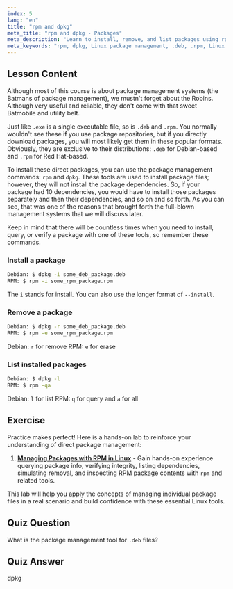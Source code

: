 ```yaml
---
index: 5
lang: "en"
title: "rpm and dpkg"
meta_title: "rpm and dpkg - Packages"
meta_description: "Learn to install, remove, and list packages using rpm and dpkg commands. Understand direct package management for .deb and .rpm files. Start your Linux journey!"
meta_keywords: "rpm, dpkg, Linux package management, .deb, .rpm, Linux tutorial, beginner guide, install packages"
---
```


## Lesson Content

Although most of this course is about package management systems (the Batmans of package management), we mustn't forget about the Robins. Although very useful and reliable, they don't come with that sweet Batmobile and utility belt.

Just like `.exe` is a single executable file, so is `.deb` and `.rpm`. You normally wouldn't see these if you use package repositories, but if you directly download packages, you will most likely get them in these popular formats. Obviously, they are exclusive to their distributions: `.deb` for Debian-based and `.rpm` for Red Hat-based.

To install these direct packages, you can use the package management commands: `rpm` and `dpkg`. These tools are used to install package files; however, they will not install the package dependencies. So, if your package had 10 dependencies, you would have to install those packages separately and then their dependencies, and so on and so forth. As you can see, that was one of the reasons that brought forth the full-blown management systems that we will discuss later.

Keep in mind that there will be countless times when you need to install, query, or verify a package with one of these tools, so remember these commands.

### Install a package

```bash
Debian: $ dpkg -i some_deb_package.deb
RPM: $ rpm -i some_rpm_package.rpm
```

The `i` stands for install. You can also use the longer format of `--install`.

### Remove a package

```bash
Debian: $ dpkg -r some_deb_package.deb
RPM: $ rpm -e some_rpm_package.rpm
```

Debian: `r` for remove
RPM: `e` for erase

### List installed packages

```bash
Debian: $ dpkg -l
RPM: $ rpm -qa
```

Debian: `l` for list
RPM: `q` for query and `a` for all

## Exercise

Practice makes perfect! Here is a hands-on lab to reinforce your understanding of direct package management:

1. **[Managing Packages with RPM in Linux](https://labex.io/labs/rhel-managing-packages-with-rpm-in-linux-590868)** - Gain hands-on experience querying package info, verifying integrity, listing dependencies, simulating removal, and inspecting RPM package contents with `rpm` and related tools.

This lab will help you apply the concepts of managing individual package files in a real scenario and build confidence with these essential Linux tools.

## Quiz Question

What is the package management tool for `.deb` files?

## Quiz Answer

dpkg
